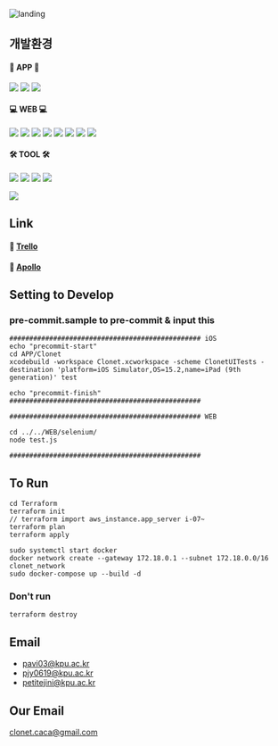 ![landing](https://user-images.githubusercontent.com/80253983/159113895-5290944b-81a5-4d1a-ac0f-2520d8610fae.png)

## 개발환경
#### 📱 APP 📱
<img src="https://img.shields.io/badge/SwiftUI-F05138?style=flat-square&logo=Swift&logoColor=white"/> <img src="https://img.shields.io/badge/Apollo-311C87?style=flat-square&logo=ApolloGraphQL&logoColor=white"/> <img src="https://img.shields.io/badge/GraphQL-E10098?style=flat-square&logo=GraphQL&logoColor=white"/> 

#### 💻 WEB 💻
<img src="https://img.shields.io/badge/JavaScript-F7DF1E?style=flat-square&logo=JavaScript&logoColor=white"/> <img src="https://img.shields.io/badge/SpringBoot-6DB33F?style=flat-square&logo=SpringBoot&logoColor=white"/> <img src="https://img.shields.io/badge/NGINX-009639?style=flat-square&logo=NGINX&logoColor=white"/> <img src="https://img.shields.io/badge/Docker-2496ED?style=flat-square&logo=Docker&logoColor=white"/> <img src="https://img.shields.io/badge/ApacheKafka-231F20?style=flat-square&logo=ApacheKafka&logoColor=white"/>
<img src="https://img.shields.io/badge/Grafana-F46800?style=flat-square&logo=Grafana&logoColor=white"/> 
<img src="https://img.shields.io/badge/Prometheus-E6522C?style=flat-square&logo=Prometheus&logoColor=white"/>
<img src="https://img.shields.io/badge/Selenium-43B02A?style=flat-square&logo=Selenium&logoColor=white"/>

#### 🛠 TOOL 🛠
<img src="https://img.shields.io/badge/Jenkins-D24939?style=flat-square&logo=Jenkins&logoColor=white"/> <img src="https://img.shields.io/badge/AmazonAWS-232F3E?style=flat-square&logo=AmazonAWS&logoColor=white"/> <img src="https://img.shields.io/badge/MySQL-4479A1?style=flat-square&logo=MySQL&logoColor=white"/> <img src="https://img.shields.io/badge/Apache-D22128?style=flat-square&logo=Apache&logoColor=white"/>

<img src="https://img.shields.io/badge/Github-181717?style=flat-square&logo=Github&logoColor=white"/>


## Link
#### 📎 [Trello](https://trello.com/b/0S6KfZjD/caca)

#### 📎 [Apollo](https://studio.apollographql.com/org/clonet/graphs)

## Setting to Develop
### pre-commit.sample to pre-commit & input this
```
################################################ iOS
echo "precommit-start"
cd APP/Clonet
xcodebuild -workspace Clonet.xcworkspace -scheme ClonetUITests -destination 'platform=iOS Simulator,OS=15.2,name=iPad (9th generation)' test

echo "precommit-finish"
################################################

################################################ WEB

cd ../../WEB/selenium/
node test.js

################################################
```


## To Run
```
cd Terraform
terraform init
// terraform import aws_instance.app_server i-07~
terraform plan
terraform apply

sudo systemctl start docker
docker network create --gateway 172.18.0.1 --subnet 172.18.0.0/16 clonet_network 
sudo docker-compose up --build -d
```
### Don't run
```
terraform destroy
```

## Email
* pavi03@kpu.ac.kr
* pjy0619@kpu.ac.kr
* petitejini@kpu.ac.kr


## Our Email
clonet.caca@gmail.com
